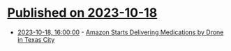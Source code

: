 # [Published on 2023-10-18](index.md)

* [2023-10-18, 16:00:00](https://science.slashdot.org/story/23/10/18/1436237/amazon-starts-delivering-medications-by-drone-in-texas-city?utm_source=rss1.0mainlinkanon&utm_medium=feed) - [Amazon Starts Delivering Medications by Drone in Texas City ](https://science.slashdot.org/story/23/10/18/1436237/amazon-starts-delivering-medications-by-drone-in-texas-city?utm_source=rss1.0mainlinkanon&utm_medium=feed)
